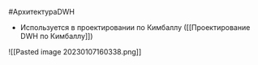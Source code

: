 #АрхитектураDWH 

* Используется в проектировании по Кимбаллу ([[Проектирование DWH по Кимбаллу]])


![[Pasted image 20230107160338.png]]
